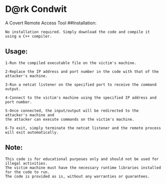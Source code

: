 # D@rk Condwit




A Covert Remote Access Tool
##Installation:

    No installation required. Simply download the code and compile it using a C++ compiler.

## Usage:

    1-Run the compiled executable file on the victim's machine.
    
    2-Replace the IP address and port number in the code with that of the attacker's machine.
    
    3-Run a netcat listener on the specified port to receive the command output.
    
    4-Connect to the victim's machine using the specified IP address and port number.
    
    5-Once connected, the input/output will be redirected to the attacker's machine and
    the attacker can execute commands on the victim's machine.
    
    6-To exit, simply terminate the netcat listener and the remote process will exit automatically.

## Note:

    This code is for educational purposes only and should not be used for illegal activities.
    The victim machine must have the necessary runtime libraries installed for the code to run.
    The code is provided as is, without any warranties or guarantees.
